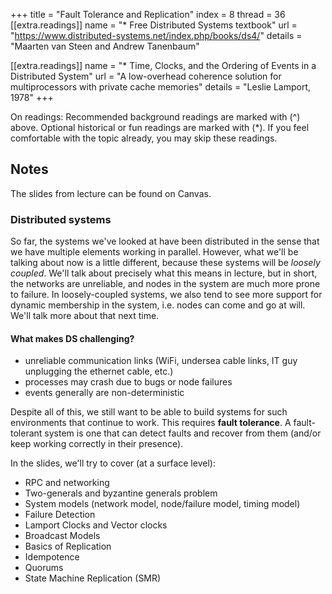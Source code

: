 +++
title = "Fault Tolerance and Replication"
index = 8
thread = 36
[[extra.readings]]
name = "* Free Distributed Systems textbook"
url = "https://www.distributed-systems.net/index.php/books/ds4/"
details = "Maarten van Steen and Andrew Tanenbaum"

[[extra.readings]]
name = "* Time, Clocks, and the Ordering of Events in a Distributed System"
url = "A low-overhead coherence solution for multiprocessors with private cache memories"
details = "Leslie Lamport, 1978"
+++

On readings:
Recommended background readings are marked with (^) above. Optional historical or fun readings are marked with (*). 
If you feel comfortable with the topic already, you may skip these readings. 

## Notes
The slides from lecture can be found on Canvas. 

### Distributed systems
So far, the systems we've looked at have been distributed in the sense that we have multiple elements working in parallel. 
However, what we'll be talking about now is a little different, because these systems will be _loosely coupled_. We'll
talk about precisely what this means in lecture, but in short, the networks are unreliable, and nodes in the system
are much more prone to failure. In loosely-coupled systems, we also tend to see more support for dynamic membership
in the system, i.e. nodes can come and go at will. We'll talk more about that next time. 

#### What makes DS challenging?
- unreliable communication links (WiFi, undersea cable links, IT guy unplugging the ethernet cable, etc.)
- processes may crash due to bugs or node failures
- events generally are non-deterministic

Despite all of this, we still want to be able to build systems for such environments that continue to work. This
requires **fault tolerance**. A fault-tolerant system is one that can detect faults and recover from them (and/or keep
working correctly in their presence). 

In the slides, we'll try to cover (at a surface level):
- RPC and networking
- Two-generals and byzantine generals problem
- System models (network model, node/failure model, timing model)
- Failure Detection
- Lamport Clocks and Vector clocks
- Broadcast Models
- Basics of Replication
- Idempotence 
- Quorums 
- State Machine Replication (SMR)





